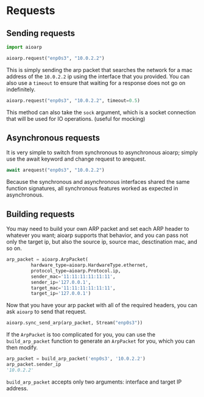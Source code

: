 # Requests

## Sending requests

```py title="request"
import aioarp

aioarp.request("enp0s3", "10.0.2.2")
```

This is simply sending the arp packet that searches the network for a mac address of the `10.0.2.2` ip using the interface that you provided.
You can also use a `timeout` to ensure that waiting for a response does not go on indefinitely.

```py title="timeout request"
aioarp.request("enp0s3", "10.0.2.2", timeout=0.5)
```

This method can also take the `sock` argument, which is a socket connection that will be used for IO operations. (useful for mocking)

## Asynchronous requests

It is very simple to switch from synchronous to asynchronous aioarp; simply use the await keyword and change request to arequest.

```py title="async request"
await arequest("enp0s3", "10.0.2.2")
```

Because the synchronous and asynchronous interfaces shared the same function signatures, all synchronous features worked as expected in asynchronous.

## Building requests

You may need to build your own ARP packet and set each ARP header to whatever you want; aioarp supports that behavior, and you can pass not only the target ip, but also the source ip, source mac, desctination mac, and so on.

```py
arp_packet = aioarp.ArpPacket(
         hardware_type=aioarp.HardwareType.ethernet,
         protocol_type=aioarp.Protocol.ip,
         sender_mac='11:11:11:11:11:11',
         sender_ip='127.0.0.1',
         target_mac='11:11:11:11:11:11',
         target_ip='127.0.0.1')
```

Now that you have your arp packet with all of the required headers, you can ask `aioarp` to send that request.

```py
aioarp.sync_send_arp(arp_packet, Stream("enp0s3"))
```

If the `ArpPacket` is too complicated for you, you can use the `build_arp_packet` function to generate an `ArpPacket` for you, which you can then modify.

```py title="build_arp_packet"
arp_packet = build_arp_packet('enp0s3', '10.0.2.2')
arp_packet.sender_ip
'10.0.2.2' 
```

`build_arp_packet` accepts only two arguments: interface and target IP address.